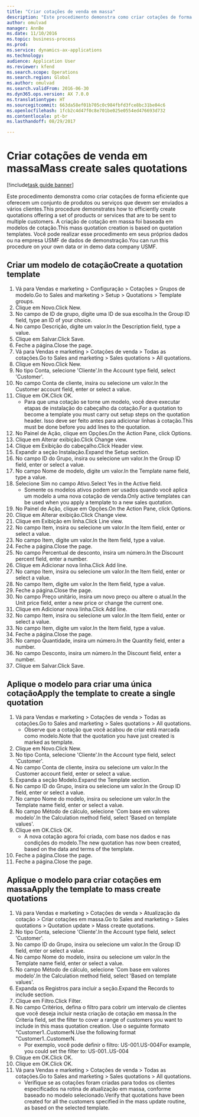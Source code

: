 ```yaml
--- 
title: "Criar cotações de venda em massa"
description: "Este procedimento demonstra como criar cotações de forma eficiente que oferecem um conjunto de produtos ou serviços que devem ser enviados a vários clientes."
author: omulvad
manager: AnnBe
ms.date: 11/10/2016
ms.topic: business-process
ms.prod: 
ms.service: dynamics-ax-applications
ms.technology: 
audience: Application User
ms.reviewer: kfend
ms.search.scope: Operations
ms.search.region: Global
ms.author: omulvad
ms.search.validFrom: 2016-06-30
ms.dyn365.ops.version: AX 7.0.0
ms.translationtype: HT
ms.sourcegitcommit: 663da58ef01b705c0c984fbfd3fce8bc31be04c6
ms.openlocfilehash: 1fcb2c4d47f0c8e701be025e0554ed476693d732
ms.contentlocale: pt-br
ms.lasthandoff: 08/29/2017

---
```

# <a name="mass-create-sales-quotations"></a><span data-ttu-id="71345-103">Criar cotações de venda em massa</span><span class="sxs-lookup"><span data-stu-id="71345-103">Mass create sales quotations</span></span>

[!include[task guide banner](../../includes/task-guide-banner.md)]

<span data-ttu-id="71345-104">Este procedimento demonstra como criar cotações de forma eficiente que oferecem um conjunto de produtos ou serviços que devem ser enviados a vários clientes.</span><span class="sxs-lookup"><span data-stu-id="71345-104">This procedure demonstrates how to efficiently create quotations offering a set of products or services that are to be sent to multiple customers.</span></span> <span data-ttu-id="71345-105">A criação de cotação em massa foi baseada em modelos de cotação.</span><span class="sxs-lookup"><span data-stu-id="71345-105">This mass quotation creation is based on quotation templates.</span></span> <span data-ttu-id="71345-106">Você pode realizar esse procedimento em seus próprios dados ou na empresa USMF de dados de demonstração.</span><span class="sxs-lookup"><span data-stu-id="71345-106">You can run this procedure on your own data or in demo data company USMF.</span></span>


## <a name="create-a-quotation-template"></a><span data-ttu-id="71345-107">Criar um modelo de cotação</span><span class="sxs-lookup"><span data-stu-id="71345-107">Create a quotation template</span></span>
1. <span data-ttu-id="71345-108">Vá para Vendas e marketing > Configuração > Cotações > Grupos de modelo.</span><span class="sxs-lookup"><span data-stu-id="71345-108">Go to Sales and marketing > Setup > Quotations > Template groups.</span></span>
2. <span data-ttu-id="71345-109">Clique em Novo.</span><span class="sxs-lookup"><span data-stu-id="71345-109">Click New.</span></span>
3. <span data-ttu-id="71345-110">No campo de ID de grupo, digite uma ID de sua escolha.</span><span class="sxs-lookup"><span data-stu-id="71345-110">In the Group ID field, type an ID of your choice.</span></span>
4. <span data-ttu-id="71345-111">No campo Descrição, digite um valor.</span><span class="sxs-lookup"><span data-stu-id="71345-111">In the Description field, type a value.</span></span>
5. <span data-ttu-id="71345-112">Clique em Salvar.</span><span class="sxs-lookup"><span data-stu-id="71345-112">Click Save.</span></span>
6. <span data-ttu-id="71345-113">Feche a página.</span><span class="sxs-lookup"><span data-stu-id="71345-113">Close the page.</span></span>
7. <span data-ttu-id="71345-114">Vá para Vendas e marketing > Cotações de venda > Todas as cotações.</span><span class="sxs-lookup"><span data-stu-id="71345-114">Go to Sales and marketing > Sales quotations > All quotations.</span></span>
8. <span data-ttu-id="71345-115">Clique em Novo.</span><span class="sxs-lookup"><span data-stu-id="71345-115">Click New.</span></span>
9. <span data-ttu-id="71345-116">No tipo Conta, selecione 'Cliente'.</span><span class="sxs-lookup"><span data-stu-id="71345-116">In the Account type field, select 'Customer'.</span></span>
10. <span data-ttu-id="71345-117">No campo Conta de cliente, insira ou selecione um valor.</span><span class="sxs-lookup"><span data-stu-id="71345-117">In the Customer account field, enter or select a value.</span></span>
11. <span data-ttu-id="71345-118">Clique em OK.</span><span class="sxs-lookup"><span data-stu-id="71345-118">Click OK.</span></span>
    * <span data-ttu-id="71345-119">Para que uma cotação se torne um modelo, você deve executar etapas de instalação do cabeçalho da cotação.</span><span class="sxs-lookup"><span data-stu-id="71345-119">For a quotation to become a template you must carry out  setup steps on the quotation header.</span></span> <span data-ttu-id="71345-120">Isso deve ser feito antes para adicionar linhas à cotação.</span><span class="sxs-lookup"><span data-stu-id="71345-120">This must be done before you add lines to the quotation.</span></span>   
12. <span data-ttu-id="71345-121">No Painel de Ação, clique em Opções.</span><span class="sxs-lookup"><span data-stu-id="71345-121">On the Action Pane, click Options.</span></span>
13. <span data-ttu-id="71345-122">Clique em Alterar exibição.</span><span class="sxs-lookup"><span data-stu-id="71345-122">Click Change view.</span></span>
14. <span data-ttu-id="71345-123">Clique em Exibição do cabeçalho.</span><span class="sxs-lookup"><span data-stu-id="71345-123">Click Header view.</span></span>
15. <span data-ttu-id="71345-124">Expandir a seção Instalação.</span><span class="sxs-lookup"><span data-stu-id="71345-124">Expand the Setup section.</span></span>
16. <span data-ttu-id="71345-125">No campo ID do Grupo, insira ou selecione um valor.</span><span class="sxs-lookup"><span data-stu-id="71345-125">In the Group ID field, enter or select a value.</span></span>
17. <span data-ttu-id="71345-126">No campo Nome de modelo, digite um valor.</span><span class="sxs-lookup"><span data-stu-id="71345-126">In the Template name field, type a value.</span></span>
18. <span data-ttu-id="71345-127">Selecione Sim no campo Ativo.</span><span class="sxs-lookup"><span data-stu-id="71345-127">Select Yes in the Active field.</span></span>
    * <span data-ttu-id="71345-128">Somente os modelos ativos podem ser usados quando você aplica um modelo a uma nova cotação de venda.</span><span class="sxs-lookup"><span data-stu-id="71345-128">Only active templates can be used when you apply a template to a new sales quotation.</span></span>  
19. <span data-ttu-id="71345-129">No Painel de Ação, clique em Opções.</span><span class="sxs-lookup"><span data-stu-id="71345-129">On the Action Pane, click Options.</span></span>
20. <span data-ttu-id="71345-130">Clique em Alterar exibição.</span><span class="sxs-lookup"><span data-stu-id="71345-130">Click Change view.</span></span>
21. <span data-ttu-id="71345-131">Clique em Exibição em linha.</span><span class="sxs-lookup"><span data-stu-id="71345-131">Click Line view.</span></span>
22. <span data-ttu-id="71345-132">No campo Item, insira ou selecione um valor.</span><span class="sxs-lookup"><span data-stu-id="71345-132">In the Item field, enter or select a value.</span></span>
23. <span data-ttu-id="71345-133">No campo Item, digite um valor.</span><span class="sxs-lookup"><span data-stu-id="71345-133">In the Item field, type a value.</span></span>
24. <span data-ttu-id="71345-134">Feche a página.</span><span class="sxs-lookup"><span data-stu-id="71345-134">Close the page.</span></span>
25. <span data-ttu-id="71345-135">No campo Percentual de desconto, insira um número.</span><span class="sxs-lookup"><span data-stu-id="71345-135">In the Discount percent field, enter a number.</span></span>
26. <span data-ttu-id="71345-136">Clique em Adicionar nova linha.</span><span class="sxs-lookup"><span data-stu-id="71345-136">Click Add line.</span></span>
27. <span data-ttu-id="71345-137">No campo Item, insira ou selecione um valor.</span><span class="sxs-lookup"><span data-stu-id="71345-137">In the Item field, enter or select a value.</span></span>
28. <span data-ttu-id="71345-138">No campo Item, digite um valor.</span><span class="sxs-lookup"><span data-stu-id="71345-138">In the Item field, type a value.</span></span>
29. <span data-ttu-id="71345-139">Feche a página.</span><span class="sxs-lookup"><span data-stu-id="71345-139">Close the page.</span></span>
30. <span data-ttu-id="71345-140">No campo Preço unitário, insira um novo preço ou altere o atual.</span><span class="sxs-lookup"><span data-stu-id="71345-140">In the Unit price field, enter a new price or change the current one.</span></span>
31. <span data-ttu-id="71345-141">Clique em Adicionar nova linha.</span><span class="sxs-lookup"><span data-stu-id="71345-141">Click Add line.</span></span>
32. <span data-ttu-id="71345-142">No campo Item, insira ou selecione um valor.</span><span class="sxs-lookup"><span data-stu-id="71345-142">In the Item field, enter or select a value.</span></span>
33. <span data-ttu-id="71345-143">No campo Item, digite um valor.</span><span class="sxs-lookup"><span data-stu-id="71345-143">In the Item field, type a value.</span></span>
34. <span data-ttu-id="71345-144">Feche a página.</span><span class="sxs-lookup"><span data-stu-id="71345-144">Close the page.</span></span>
35. <span data-ttu-id="71345-145">No campo Quantidade, insira um número.</span><span class="sxs-lookup"><span data-stu-id="71345-145">In the Quantity field, enter a number.</span></span>
36. <span data-ttu-id="71345-146">No campo Desconto, insira um número.</span><span class="sxs-lookup"><span data-stu-id="71345-146">In the Discount field, enter a number.</span></span>
37. <span data-ttu-id="71345-147">Clique em Salvar.</span><span class="sxs-lookup"><span data-stu-id="71345-147">Click Save.</span></span>

## <a name="apply-the-template-to-create-a-single-quotation"></a><span data-ttu-id="71345-148">Aplique o modelo para criar uma única cotação</span><span class="sxs-lookup"><span data-stu-id="71345-148">Apply the template to create a single quotation</span></span>
1. <span data-ttu-id="71345-149">Vá para Vendas e marketing > Cotações de venda > Todas as cotações.</span><span class="sxs-lookup"><span data-stu-id="71345-149">Go to Sales and marketing > Sales quotations > All quotations.</span></span>
    * <span data-ttu-id="71345-150">Observe que a cotação que você acabou de criar está marcada como modelo.</span><span class="sxs-lookup"><span data-stu-id="71345-150">Note that the quotation you have just created is marked as template.</span></span>  
2. <span data-ttu-id="71345-151">Clique em Novo.</span><span class="sxs-lookup"><span data-stu-id="71345-151">Click New.</span></span>
3. <span data-ttu-id="71345-152">No tipo Conta, selecione 'Cliente'.</span><span class="sxs-lookup"><span data-stu-id="71345-152">In the Account type field, select 'Customer'.</span></span>
4. <span data-ttu-id="71345-153">No campo Conta de cliente, insira ou selecione um valor.</span><span class="sxs-lookup"><span data-stu-id="71345-153">In the Customer account field, enter or select a value.</span></span>
5. <span data-ttu-id="71345-154">Expanda a seção Modelo.</span><span class="sxs-lookup"><span data-stu-id="71345-154">Expand the Template section.</span></span>
6. <span data-ttu-id="71345-155">No campo ID do Grupo, insira ou selecione um valor.</span><span class="sxs-lookup"><span data-stu-id="71345-155">In the Group ID field, enter or select a value.</span></span>
7. <span data-ttu-id="71345-156">No campo Nome do modelo, insira ou selecione um valor.</span><span class="sxs-lookup"><span data-stu-id="71345-156">In the Template name field, enter or select a value.</span></span>
8. <span data-ttu-id="71345-157">No campo Método de cálculo, selecione 'Com base em valores modelo'.</span><span class="sxs-lookup"><span data-stu-id="71345-157">In the Calculation method field, select 'Based on template values'.</span></span>
9. <span data-ttu-id="71345-158">Clique em OK.</span><span class="sxs-lookup"><span data-stu-id="71345-158">Click OK.</span></span>
    * <span data-ttu-id="71345-159">A nova cotação agora foi criada, com base nos dados e nas condições do modelo.</span><span class="sxs-lookup"><span data-stu-id="71345-159">The new quotation has now been created, based on the data and terms of the template.</span></span>  
10. <span data-ttu-id="71345-160">Feche a página.</span><span class="sxs-lookup"><span data-stu-id="71345-160">Close the page.</span></span>
11. <span data-ttu-id="71345-161">Feche a página.</span><span class="sxs-lookup"><span data-stu-id="71345-161">Close the page.</span></span>

## <a name="apply-the-template-to-mass-create-quotations"></a><span data-ttu-id="71345-162">Aplique o modelo para criar cotações em massa</span><span class="sxs-lookup"><span data-stu-id="71345-162">Apply the template to mass create quotations</span></span>
1. <span data-ttu-id="71345-163">Vá para Vendas e marketing > Cotações de venda > Atualização da cotação > Criar cotações em massa.</span><span class="sxs-lookup"><span data-stu-id="71345-163">Go to Sales and marketing > Sales quotations > Quotation update > Mass create quotations.</span></span>
2. <span data-ttu-id="71345-164">No tipo Conta, selecione 'Cliente'.</span><span class="sxs-lookup"><span data-stu-id="71345-164">In the Account type field, select 'Customer'.</span></span>
3. <span data-ttu-id="71345-165">No campo ID do Grupo, insira ou selecione um valor.</span><span class="sxs-lookup"><span data-stu-id="71345-165">In the Group ID field, enter or select a value.</span></span>
4. <span data-ttu-id="71345-166">No campo Nome do modelo, insira ou selecione um valor.</span><span class="sxs-lookup"><span data-stu-id="71345-166">In the Template name field, enter or select a value.</span></span>
5. <span data-ttu-id="71345-167">No campo Método de cálculo, selecione 'Com base em valores modelo'.</span><span class="sxs-lookup"><span data-stu-id="71345-167">In the Calculation method field, select 'Based on template values'.</span></span>
6. <span data-ttu-id="71345-168">Expanda os Registros para incluir a seção.</span><span class="sxs-lookup"><span data-stu-id="71345-168">Expand the Records to include section.</span></span>
7. <span data-ttu-id="71345-169">Clique em Filtro.</span><span class="sxs-lookup"><span data-stu-id="71345-169">Click Filter.</span></span>
8. <span data-ttu-id="71345-170">No campo Critérios, defina o filtro para cobrir um intervalo de clientes que você deseja incluir nesta criação de cotação em massa.</span><span class="sxs-lookup"><span data-stu-id="71345-170">In the Criteria field, set the filter to cover a range of customers you want to include in this mass quotation creation.</span></span> <span data-ttu-id="71345-171">Use o seguinte formato "Customer1..CustomerN.</span><span class="sxs-lookup"><span data-stu-id="71345-171">Use the following format "Customer1..CustomerN.</span></span>
    * <span data-ttu-id="71345-172">Por exemplo, você pode definir o filtro: US-001.US-004</span><span class="sxs-lookup"><span data-stu-id="71345-172">For example, you could set the filter to: US-001..US-004</span></span>  
9. <span data-ttu-id="71345-173">Clique em OK.</span><span class="sxs-lookup"><span data-stu-id="71345-173">Click OK.</span></span>
10. <span data-ttu-id="71345-174">Clique em OK.</span><span class="sxs-lookup"><span data-stu-id="71345-174">Click OK.</span></span>
11. <span data-ttu-id="71345-175">Vá para Vendas e marketing > Cotações de venda > Todas as cotações.</span><span class="sxs-lookup"><span data-stu-id="71345-175">Go to Sales and marketing > Sales quotations > All quotations.</span></span>
    * <span data-ttu-id="71345-176">Verifique se as cotações foram criadas para todos os clientes especificados na rotina de atualização em massa, conforme baseado no modelo selecionado.</span><span class="sxs-lookup"><span data-stu-id="71345-176">Verify that quotations have been created for all the customers specified in the mass update routine, as based on the selected template.</span></span>  


